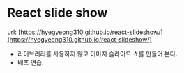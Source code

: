 # React slide show

url: [https://hyegyeong310.github.io/react-slideshow/](https://hyegyeong310.github.io/react-slideshow/)

- 라이브러리를 사용하지 않고 이미지 슬라이드 쇼를 만들어 본다.
- 배포 연습.
